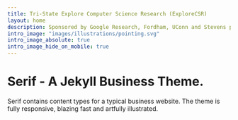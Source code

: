 ```yaml
---
title: Tri-State Explore Computer Science Research (ExploreCSR)
layout: home
description: Sponsored by Google Research, Fordham, UConn and Stevens provide opportunities to explore computer science research.
intro_image: "images/illustrations/pointing.svg"
intro_image_absolute: true
intro_image_hide_on_mobile: true
---
```


# Serif - A Jekyll Business Theme.

Serif contains content types for a typical business website. The theme is fully responsive, blazing fast and artfully illustrated.
